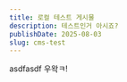 ```yaml
---
title: 로컬 테스트 게시물
description: 테스트인거 아시죠?
publishDate: 2025-08-03
slug: cms-test
---
```

asdfasdf
우왁ㅋ!
